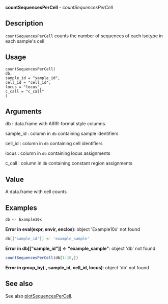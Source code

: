 **countSequencesPerCell** - *countSequencesPerCell*

Description
--------------------

`countSequencesPerCell` counts the number of sequences of each isotype in each sample's cell


Usage
--------------------
```
countSequencesPerCell(
db,
sample_id = "sample_id",
cell_id = "cell_id",
locus = "locus",
c_call = "c_call"
)
```

Arguments
-------------------

db
:   data.frame with AIRR-format style columns.

sample_id
:   column in `db` containing sample identifiers

cell_id
:   column in `db` containing cell identifiers

locus
:   column in `db` containing locus assignments

c_call
:   column in `db` containing constant region assignments




Value
-------------------

A data.frame with cell counts



Examples
-------------------

```R
db <- Example10x

```

**Error in eval(expr, envir, enclos)**: object 'Example10x' not found
```R
db[['sample_id']] <- 'example_sample'

```

**Error in db[["sample_id"]] <- "example_sample"**: object 'db' not found
```R
countSequencesPerCell(db[1:10,])
```

**Error in group_by(., sample_id, cell_id, locus)**: object 'db' not found

See also
-------------------

See also [plotSequencesPerCell](plotSequencesPerCell.md).






